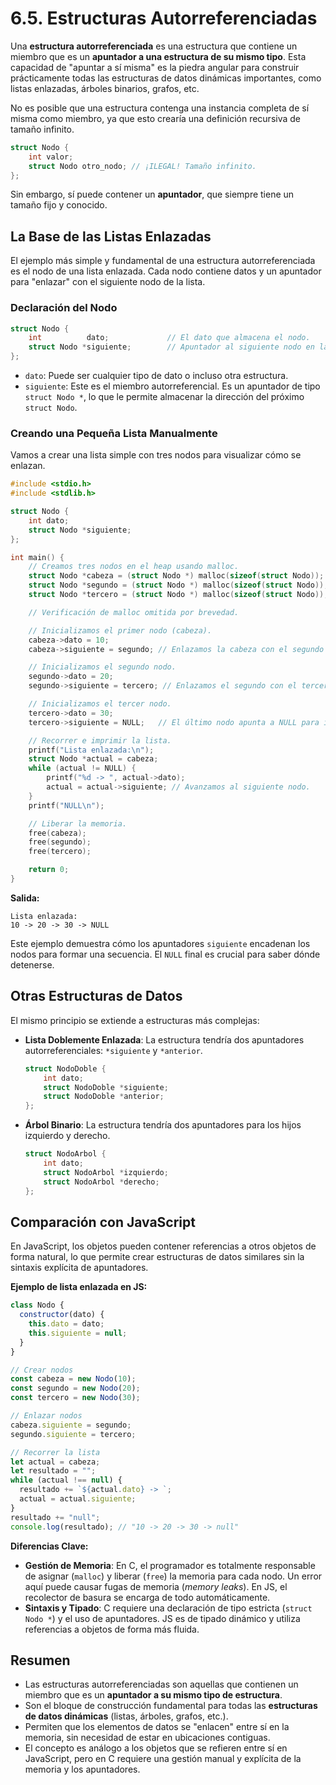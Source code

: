 # 6.5. Estructuras Autorreferenciadas

Una **estructura autorreferenciada** es una estructura que contiene un miembro que es un **apuntador a una estructura de su mismo tipo**. Esta capacidad de "apuntar a sí misma" es la piedra angular para construir prácticamente todas las estructuras de datos dinámicas importantes, como listas enlazadas, árboles binarios, grafos, etc.

No es posible que una estructura contenga una instancia completa de sí misma como miembro, ya que esto crearía una definición recursiva de tamaño infinito.

```c
struct Nodo {
    int valor;
    struct Nodo otro_nodo; // ¡ILEGAL! Tamaño infinito.
};
```

Sin embargo, sí puede contener un **apuntador**, que siempre tiene un tamaño fijo y conocido.

## La Base de las Listas Enlazadas

El ejemplo más simple y fundamental de una estructura autorreferenciada es el nodo de una lista enlazada. Cada nodo contiene datos y un apuntador para "enlazar" con el siguiente nodo de la lista.

### Declaración del Nodo

```c
struct Nodo {
    int          dato;             // El dato que almacena el nodo.
    struct Nodo *siguiente;        // Apuntador al siguiente nodo en la lista.
};
```

- `dato`: Puede ser cualquier tipo de dato o incluso otra estructura.
- `siguiente`: Este es el miembro autorreferencial. Es un apuntador de tipo `struct Nodo *`, lo que le permite almacenar la dirección del próximo `struct Nodo`.

### Creando una Pequeña Lista Manualmente

Vamos a crear una lista simple con tres nodos para visualizar cómo se enlazan.

```c
#include <stdio.h>
#include <stdlib.h>

struct Nodo {
    int dato;
    struct Nodo *siguiente;
};

int main() {
    // Creamos tres nodos en el heap usando malloc.
    struct Nodo *cabeza = (struct Nodo *) malloc(sizeof(struct Nodo));
    struct Nodo *segundo = (struct Nodo *) malloc(sizeof(struct Nodo));
    struct Nodo *tercero = (struct Nodo *) malloc(sizeof(struct Nodo));

    // Verificación de malloc omitida por brevedad.

    // Inicializamos el primer nodo (cabeza).
    cabeza->dato = 10;
    cabeza->siguiente = segundo; // Enlazamos la cabeza con el segundo nodo.

    // Inicializamos el segundo nodo.
    segundo->dato = 20;
    segundo->siguiente = tercero; // Enlazamos el segundo con el tercero.

    // Inicializamos el tercer nodo.
    tercero->dato = 30;
    tercero->siguiente = NULL;   // El último nodo apunta a NULL para indicar el final de la lista.

    // Recorrer e imprimir la lista.
    printf("Lista enlazada:\n");
    struct Nodo *actual = cabeza;
    while (actual != NULL) {
        printf("%d -> ", actual->dato);
        actual = actual->siguiente; // Avanzamos al siguiente nodo.
    }
    printf("NULL\n");

    // Liberar la memoria.
    free(cabeza);
    free(segundo);
    free(tercero);

    return 0;
}
```

**Salida:**

```
Lista enlazada:
10 -> 20 -> 30 -> NULL
```

Este ejemplo demuestra cómo los apuntadores `siguiente` encadenan los nodos para formar una secuencia. El `NULL` final es crucial para saber dónde detenerse.

## Otras Estructuras de Datos

El mismo principio se extiende a estructuras más complejas:

- **Lista Doblemente Enlazada**: La estructura tendría dos apuntadores autorreferenciales: `*siguiente` y `*anterior`.

  ```c
  struct NodoDoble {
      int dato;
      struct NodoDoble *siguiente;
      struct NodoDoble *anterior;
  };
  ```

- **Árbol Binario**: La estructura tendría dos apuntadores para los hijos izquierdo y derecho.

  ```c
  struct NodoArbol {
      int dato;
      struct NodoArbol *izquierdo;
      struct NodoArbol *derecho;
  };
  ```

## Comparación con JavaScript

En JavaScript, los objetos pueden contener referencias a otros objetos de forma natural, lo que permite crear estructuras de datos similares sin la sintaxis explícita de apuntadores.

**Ejemplo de lista enlazada en JS:**

```javascript
class Nodo {
  constructor(dato) {
    this.dato = dato;
    this.siguiente = null;
  }
}

// Crear nodos
const cabeza = new Nodo(10);
const segundo = new Nodo(20);
const tercero = new Nodo(30);

// Enlazar nodos
cabeza.siguiente = segundo;
segundo.siguiente = tercero;

// Recorrer la lista
let actual = cabeza;
let resultado = "";
while (actual !== null) {
  resultado += `${actual.dato} -> `;
  actual = actual.siguiente;
}
resultado += "null";
console.log(resultado); // "10 -> 20 -> 30 -> null"
```

**Diferencias Clave:**

- **Gestión de Memoria**: En C, el programador es totalmente responsable de asignar (`malloc`) y liberar (`free`) la memoria para cada nodo. Un error aquí puede causar fugas de memoria (_memory leaks_). En JS, el recolector de basura se encarga de todo automáticamente.
- **Sintaxis y Tipado**: C requiere una declaración de tipo estricta (`struct Nodo *`) y el uso de apuntadores. JS es de tipado dinámico y utiliza referencias a objetos de forma más fluida.

## Resumen

- Las estructuras autorreferenciadas son aquellas que contienen un miembro que es un **apuntador a su mismo tipo de estructura**.
- Son el bloque de construcción fundamental para todas las **estructuras de datos dinámicas** (listas, árboles, grafos, etc.).
- Permiten que los elementos de datos se "enlacen" entre sí en la memoria, sin necesidad de estar en ubicaciones contiguas.
- El concepto es análogo a los objetos que se refieren entre sí en JavaScript, pero en C requiere una gestión manual y explícita de la memoria y los apuntadores.

